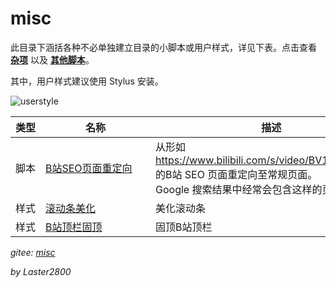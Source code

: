 # misc

此目录下涵括各种不必单独建立目录的小脚本或用户样式，详见下表。点击查看 **[杂项](https://greasyfork.org/zh-CN/scripts?language=all&set=470770)** 以及 **[其他脚本](https://greasyfork.org/zh-CN/scripts?language=all&set=470686)**。

其中，用户样式建议使用 Stylus 安装。

![userstyle](https://gitee.com/liangjiancang/userscript/raw/master/misc/screenshot/userstyle.png)

| <div style="min-width:2em">类型</div> | <div style="min-width:10em">名称</div>                          | 描述                                                                                                                               |
| ------------------------------------- | --------------------------------------------------------------- | ---------------------------------------------------------------------------------------------------------------------------------- |
| 脚本                                  | [B站SEO页面重定向](https://greasyfork.org/zh-CN/scripts/430227) | 从形如 <https://www.bilibili.com/s/video/BV1xx411c7mD> 的B站 SEO 页面重定向至常规页面。<br>Google 搜索结果中经常会包含这样的页面。 |
| 样式                                  | [滚动条美化](https://greasyfork.org/zh-CN/scripts/430290)       | 美化滚动条                                                                                                                         |
| 样式                                  | [B站顶栏固顶](https://greasyfork.org/zh-CN/scripts/430292)      | 固顶B站顶栏                                                                                                                        |

*gitee: [misc](https://gitee.com/liangjiancang/userscript/tree/master/misc)*

*by Laster2800*
